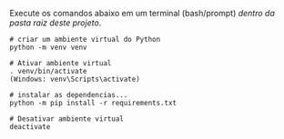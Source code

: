 Execute os comandos abaixo em um terminal (bash/prompt) *dentro da pasta raiz deste projeto*.

    # criar um ambiente virtual do Python 
    python -m venv venv

    # Ativar ambiente virtual
    . venv/bin/activate 
    (Windows: venv\Scripts\activate)

    # instalar as dependencias...
    python -m pip install -r requirements.txt

    # Desativar ambiente virtual
    deactivate